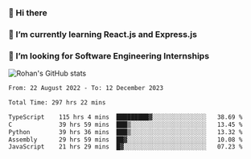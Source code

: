 ### 👋 Hi there 

<!--
**rohznmdev/rohznmdev** is a ✨ _special_ ✨ repository because its `README.md` (this file) appears on your GitHub profile.

Here are some ideas to get you started:

- 🔭 I’m currently working on ...
- 🌱 I’m currently learning Ruby and Ruby on Rails
- 👯 I’m looking to collaborate on ...
- 🤔 I’m looking for help with ...
- 💬 Ask me about ...
- 📫 How to reach me: ...
- 😄 Pronouns: ...
- ⚡ Fun fact: ...
-->
### 🌱 I’m currently learning React.js and Express.js
### 🤔 I’m looking for Software Engineering Internships
![Rohan's GitHub stats](https://github-readme-stats.vercel.app/api?username=rohznmdev&theme=dark&show_icons=true)

<!--START_SECTION:waka-->

```txt
From: 22 August 2022 - To: 12 December 2023

Total Time: 297 hrs 22 mins

TypeScript    115 hrs 4 mins  █████████▓░░░░░░░░░░░░░░░   38.69 %
C             39 hrs 59 mins  ███▒░░░░░░░░░░░░░░░░░░░░░   13.45 %
Python        39 hrs 36 mins  ███▒░░░░░░░░░░░░░░░░░░░░░   13.32 %
Assembly      29 hrs 59 mins  ██▓░░░░░░░░░░░░░░░░░░░░░░   10.08 %
JavaScript    21 hrs 29 mins  █▓░░░░░░░░░░░░░░░░░░░░░░░   07.23 %
```

<!--END_SECTION:waka-->
